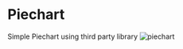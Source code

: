 # Piechart
Simple Piechart using third party library
![piechart](https://user-images.githubusercontent.com/25080612/50474504-271fc680-09e7-11e9-9cf6-324e4bb927fd.png)
